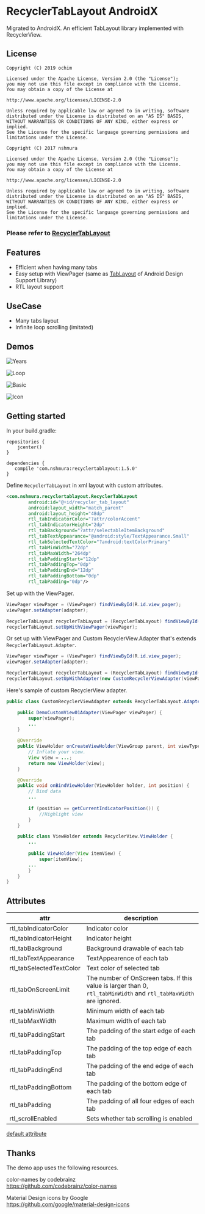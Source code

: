 # RecyclerTabLayout AndroidX
Migrated to AndroidX.
An efficient TabLayout library implemented with RecyclerView.

## License
```
Copyright (C) 2019 ochim

Licensed under the Apache License, Version 2.0 (the "License");
you may not use this file except in compliance with the License.
You may obtain a copy of the License at

http://www.apache.org/licenses/LICENSE-2.0

Unless required by applicable law or agreed to in writing, software
distributed under the License is distributed on an "AS IS" BASIS,
WITHOUT WARRANTIES OR CONDITIONS OF ANY KIND, either express or implied.
See the License for the specific language governing permissions and
limitations under the License.
```
```
Copyright (C) 2017 nshmura

Licensed under the Apache License, Version 2.0 (the "License");
you may not use this file except in compliance with the License.
You may obtain a copy of the License at

http://www.apache.org/licenses/LICENSE-2.0

Unless required by applicable law or agreed to in writing, software
distributed under the License is distributed on an "AS IS" BASIS,
WITHOUT WARRANTIES OR CONDITIONS OF ANY KIND, either express or implied.
See the License for the specific language governing permissions and
limitations under the License.
```

### Please refer to [RecyclerTabLayout](https://github.com/nshmura/RecyclerTabLayout)

## Features
- Efficient when having many tabs
- Easy setup with ViewPager (same as [TabLayout](http://developer.android.com/intl/ja/reference/android/support/design/widget/TabLayout.html) of Android Design Support Library)
- RTL layout support

## UseCase
- Many tabs layout
- Infinite loop scrolling (imitated)


## Demos
![Years](art/years.gif)

![Loop](art/loop.gif)

![Basic](art/basic.gif)

![Icon](art/icon.gif)

## Getting started
In your build.gradle:

```
repositories {
    jcenter()
}

dependencies {
   compile 'com.nshmura:recyclertablayout:1.5.0'
}
```

Define `RecyclerTabLayout` in xml layout with custom attributes.
```xml
<com.nshmura.recyclertablayout.RecyclerTabLayout
        android:id="@+id/recycler_tab_layout"
        android:layout_width="match_parent"
        android:layout_height="48dp"
        rtl_tabIndicatorColor="?attr/colorAccent"
        rtl_tabIndicatorHeight="2dp"
        rtl_tabBackground="?attr/selectableItemBackground"
        rtl_tabTextAppearance="@android:style/TextAppearance.Small"
        rtl_tabSelectedTextColor="?android:textColorPrimary"
        rtl_tabMinWidth="72dp"
        rtl_tabMaxWidth="264dp"
        rtl_tabPaddingStart="12dp"
        rtl_tabPaddingTop="0dp"
        rtl_tabPaddingEnd="12dp"
        rtl_tabPaddingBottom="0dp"
        rtl_tabPadding="0dp"/>
```

Set up with the ViewPager.
```java
ViewPager viewPager = (ViewPager) findViewById(R.id.view_pager);
viewPager.setAdapter(adapter);

RecyclerTabLayout recyclerTabLayout = (RecyclerTabLayout) findViewById(R.id.recycler_tab_layout);
recyclerTabLayout.setUpWithViewPager(viewPager);
```

Or set up with ViewPager and Custom RecyclerView.Adapter that's extends `RecyclerTabLayout.Adapter`.
```java
ViewPager viewPager = (ViewPager) findViewById(R.id.view_pager);
viewPager.setAdapter(adapter);

RecyclerTabLayout recyclerTabLayout = (RecyclerTabLayout) findViewById(R.id.recycler_tab_layout);
recyclerTabLayout.setUpWithAdapter(new CustomRecyclerViewAdapter(viewPager));
```

Here's sample of custom RecyclerView adapter.
```java
public class CustomRecyclerViewAdapter extends RecyclerTabLayout.Adapter<CustomRecyclerViewAdapter.ViewHolder> {

    public DemoCustomView01Adapter(ViewPager viewPager) {
        super(viewPager);
        ...
    }

    @Override
    public ViewHolder onCreateViewHolder(ViewGroup parent, int viewType) {
        // Inflate your view.
        View view = ...;
        return new ViewHolder(view);
    }

    @Override
    public void onBindViewHolder(ViewHolder holder, int position) {
        // Bind data
        ...
        
        if (position == getCurrentIndicatorPosition()) {
            //Highlight view
        }
    }

    public class ViewHolder extends RecyclerView.ViewHolder {
        ...
        
        public ViewHolder(View itemView) {
            super(itemView);
        ...
        }
    }
}
```


## Attributes
| attr  | description |
| ------------- | ------------- |
| rtl_tabIndicatorColor    | Indicator color |
| rtl_tabIndicatorHeight   | Indicator height | 
| rtl_tabBackground        | Background drawable of each tab |
| rtl_tabTextAppearance    | TextAppearence of each tab |
| rtl_tabSelectedTextColor | Text color of selected tab |
| rtl_tabOnScreenLimit     | The number of OnScreen tabs. If this value is larger than 0, `rtl_tabMinWidth` and `rtl_tabMaxWidth` are ignored. |
| rtl_tabMinWidth          | Minimum width of each tab |
| rtl_tabMaxWidth          | Maximum width of each tab |
| rtl_tabPaddingStart      | The padding of the start edge of each tab |
| rtl_tabPaddingTop        | The padding of the top edge of each tab  |
| rtl_tabPaddingEnd        | The padding of the end edge of each tab  |
| rtl_tabPaddingBottom     | The padding of the bottom edge of each tab |
| rtl_tabPadding           | The padding of all four edges of each tab |
| rtl_scrollEnabled        | Sets whether tab scrolling is enabled |

[default attribute](library/src/main/res/values/styles.xml)

## Thanks
The demo app uses the following resources.

color-names by codebrainz<br/>
https://github.com/codebrainz/color-names

Material Design icons by Google<br/>
https://github.com/google/material-design-icons

